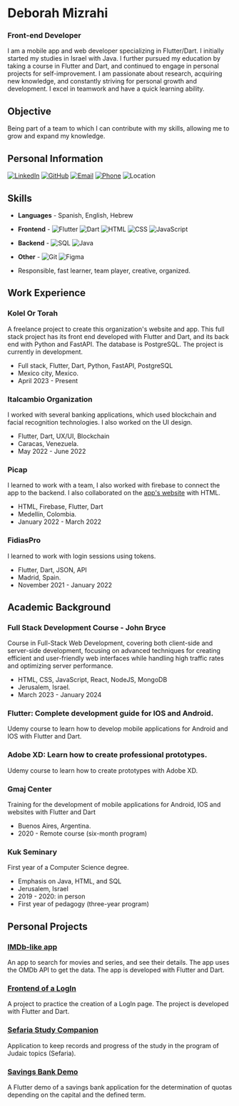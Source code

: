 # Deborah Mizrahi

### Front-end Developer

I am a mobile app and web developer specializing in Flutter/Dart. I initially started my studies in Israel with Java. I further pursued my education by taking a course in Flutter and Dart, and continued to engage in personal projects for self-improvement. I am passionate about research, acquiring new knowledge, and constantly striving for personal growth and development. I excel in teamwork and have a quick learning ability.

## Objective

Being part of a team to which I can contribute with my skills, allowing me to grow and expand my knowledge.

## Personal Information

[![LinkedIn](https://img.shields.io/badge/LinkedIn-Profile-blue?style=for-the-badge&logo=linkedin)](https://www.linkedin.com/in/deborah-mizrahi-940457210/)
[![GitHub](https://img.shields.io/badge/GitHub-Profile-black?style=for-the-badge&logo=github)](https://github.com/debimizfel)
[![Email](https://img.shields.io/badge/Email-debimizfel%40gmail.com-orange?style=for-the-badge&logo=gmail)](mailto:debimizfel@gmail.com)
[![Phone](https://img.shields.io/badge/📞Phone-%2B972%2053--351--8816-blue?style=for-the-badge)](tel:+972533518816)
![Location](https://img.shields.io/badge/Location-Jerusalem,%20Israel-red?style=for-the-badge&logo=google-maps)



## Skills

- **Languages** - Spanish, English, Hebrew
- **Frontend** - ![Flutter](https://img.shields.io/badge/Flutter-02569B?logo=flutter&logoColor=white&style=flat)
 ![Dart](https://img.shields.io/badge/Dart-0175C2?logo=dart&logoColor=white&style=flat)
 ![HTML](https://img.shields.io/badge/HTML5-E34F26?logo=html5&logoColor=white&style=flat)
 ![CSS](https://img.shields.io/badge/CSS3-1572B6?logo=css3&logoColor=white&style=flat)
 ![JavaScript](https://img.shields.io/badge/JavaScript-F7DF1E?logo=javascript&logoColor=black&style=flat)

- **Backend** - ![SQL](https://img.shields.io/badge/SQL-4479A1?style=flat)
 ![Java](https://img.shields.io/badge/Java-007396?style=flat)

- **Other** - ![Git](https://img.shields.io/badge/Git-F05032?logo=git&logoColor=white&style=flat)
 ![Figma](https://img.shields.io/badge/Figma-F24E1E?logo=figma&logoColor=white&style=flat)

- Responsible, fast learner, team player, creative, organized.

## Work Experience

### Kolel Or Torah

A freelance project to create this organization's website and app. This full stack project has its front end developed with Flutter and Dart, and its back end with Python and FastAPI. The database is PostgreSQL. The project is currently in development.

- Full stack, Flutter, Dart, Python, FastAPI, PostgreSQL
- Mexico city, Mexico.
- April 2023 - Present

### Italcambio Organization

I worked with several banking applications, which used blockchain and facial recognition technologies. I also worked on the UI design.

- Flutter, Dart, UX/UI, Blockchain
- Caracas, Venezuela.
- May 2022 - June 2022

### Picap

I learned to work with a team, I also worked with firebase to connect the app to the backend. I also collaborated on the [app's website](https://www.cocoa.app/) with HTML.

- HTML, Firebase, Flutter, Dart
- Medellín, Colombia.
- January 2022 - March 2022

### FidiasPro

I learned to work with login sessions using tokens.

- Flutter, Dart, JSON, API
- Madrid, Spain.
- November 2021 - January 2022

## Academic Background

### Full Stack Development Course - John Bryce

Course in Full-Stack Web Development, covering both client-side and server-side development, focusing on advanced techniques for creating efficient and user-friendly web interfaces while handling high traffic rates and optimizing server performance.

- HTML, CSS, JavaScript, React, NodeJS, MongoDB
- Jerusalem, Israel.
- March 2023 - January 2024

### Flutter: Complete development guide for IOS and Android.

Udemy course to learn how to develop mobile applications for Android and IOS with Flutter and Dart.

### Adobe XD: Learn how to create professional prototypes.

Udemy course to learn how to create prototypes with Adobe XD.

### Gmaj Center

Training for the development of mobile applications for Android, IOS and websites with Flutter and Dart

- Buenos Aires, Argentina.
- 2020 - Remote course (six-month program)

### Kuk Seminary

First year of a Computer Science degree.

- Emphasis on Java, HTML, and SQL
- Jerusalem, Israel
- 2019 - 2020: in person
- First year of pedagogy (three-year program)

## Personal Projects

### [IMDb-like app](https://github.com/debimizfel/Proyecto-IMDb)

An app to search for movies and series, and see their details. The app uses the OMDb API to get the data. The app is developed with Flutter and Dart.

### [Frontend of a LogIn](https://github.com/debimizfel/LogIn)

A project to practice the creation of a LogIn page. The project is developed with Flutter and Dart.

### [Sefaria Study Companion](https://github.com/lcyper/s_app)

Application to keep records and progress of the study in the program of Judaic topics (Sefaria).

### [Savings Bank Demo](https://github.com/debimizfel/Caja-de-ahorro--Demo-)

A Flutter demo of a savings bank application for the determination of quotas depending on the capital and the defined term.